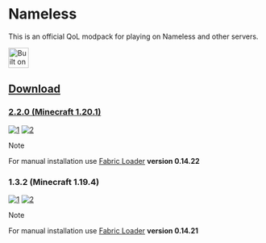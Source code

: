 # Nameless

This is an official QoL modpack for playing on Nameless and other servers.

<a href="https://github.com/Fabulously-Optimized/fabulously-optimized"><img alt="Built on Fabulously Optimized" height="40" src="https://cdn.jsdelivr.net/npm/@intergrav/devins-badges@3/assets/compact/built-with/fabulously-optimized_vector.svg">

## Download

### 2.2.0 (Minecraft 1.20.1)

[![1]](https://github.com/TheCatRiX/Nameless/releases/download/2.2.0/Nameless-2.2.0.mrpack)
[![2]](https://github.com/TheCatRiX/Nameless/releases/download/2.2.0/Nameless-2.2.0.zip)

> [!NOTE]  
> For manual installation use [Fabric Loader](https://fabricmc.net/use/installer/) **version 0.14.22**

### 1.3.2 (Minecraft 1.19.4)

[![1]](https://github.com/TheCatRiX/Nameless/releases/download/1.3.2/Nameless-1.3.2.mrpack)
[![2]](https://github.com/TheCatRiX/Nameless/releases/download/1.3.2/Nameless-1.3.2.zip)

> [!NOTE]  
> For manual installation use [Fabric Loader](https://fabricmc.net/use/installer/) **version 0.14.21**

[1]: https://img.shields.io/badge/.mrpack-Prism_Launcher_%26_others-gray?style=for-the-badge&logo=DocuSign&logoColor=white&labelColor=black
[2]: https://img.shields.io/badge/.zip-Manual_installation-gray?style=for-the-badge&logo=DocuSign&logoColor=white&labelColor=black
